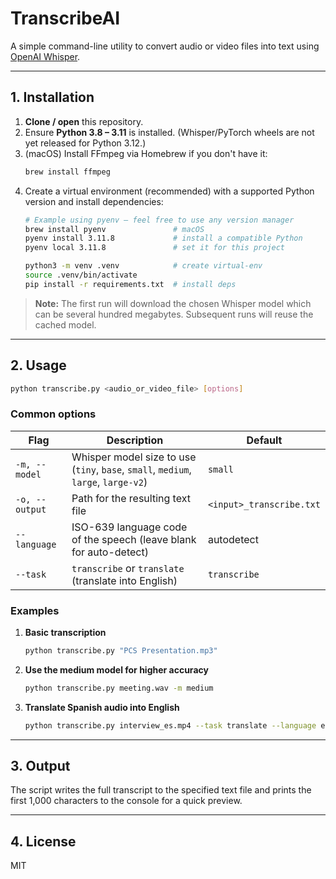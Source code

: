 # TranscribeAI

A simple command-line utility to convert audio or video files into text using [OpenAI Whisper](https://github.com/openai/whisper).

---

## 1. Installation

1. **Clone / open** this repository.
2. Ensure **Python 3.8 – 3.11** is installed. (Whisper/PyTorch wheels are not yet released for Python 3.12.)
3. (macOS) Install FFmpeg via Homebrew if you don't have it:
   ```bash
   brew install ffmpeg
   ```
4. Create a virtual environment (recommended) with a supported Python version and install dependencies:
   ```bash
   # Example using pyenv – feel free to use any version manager
   brew install pyenv               # macOS
   pyenv install 3.11.8             # install a compatible Python
   pyenv local 3.11.8               # set it for this project

   python3 -m venv .venv            # create virtual-env
   source .venv/bin/activate
   pip install -r requirements.txt  # install deps
   ```

> **Note:** The first run will download the chosen Whisper model which can be several hundred megabytes. Subsequent runs will reuse the cached model.

---

## 2. Usage

```bash
python transcribe.py <audio_or_video_file> [options]
```

### Common options

| Flag | Description | Default |
|------|-------------|---------|
| `-m, --model` | Whisper model size to use (`tiny`, `base`, `small`, `medium`, `large`, `large-v2`) | `small` |
| `-o, --output` | Path for the resulting text file | `<input>_transcribe.txt` |
| `--language` | ISO-639 language code of the speech (leave blank for auto-detect) | autodetect |
| `--task` | `transcribe` or `translate` (translate into English) | `transcribe` |

### Examples

1. **Basic transcription**
   ```bash
   python transcribe.py "PCS Presentation.mp3"
   ```
2. **Use the medium model for higher accuracy**
   ```bash
   python transcribe.py meeting.wav -m medium
   ```
3. **Translate Spanish audio into English**
   ```bash
   python transcribe.py interview_es.mp4 --task translate --language es
   ```

---

## 3. Output
The script writes the full transcript to the specified text file and prints the first 1,000 characters to the console for a quick preview.

---

## 4. License
MIT 
